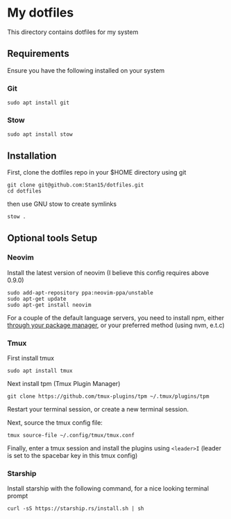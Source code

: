 # My dotfiles
This directory contains dotfiles for my system

## Requirements
Ensure you have the following installed on your system

### Git
```
sudo apt install git
```

### Stow
```
sudo apt install stow
```

## Installation
First, clone the dotfiles repo in your $HOME directory using git
```
git clone git@github.com:Stan15/dotfiles.git
cd dotfiles
```
then use GNU stow to create symlinks
```
stow .
```

## Optional tools Setup
### Neovim
Install the latest version of neovim (I believe this config requires above 0.9.0)
```
sudo add-apt-repository ppa:neovim-ppa/unstable
sudo apt-get update
sudo apt-get install neovim
```

For a couple of the default language servers, you need to install npm, either [through your package manager](https://nodejs.org/en/download/package-manager/all), or your preferred method (using nvm, e.t.c)

### Tmux
First install tmux
```
sudo apt install tmux
```

Next install tpm (Tmux Plugin Manager)
```
git clone https://github.com/tmux-plugins/tpm ~/.tmux/plugins/tpm
```
Restart your terminal session, or create a new terminal session.

Next, source the tmux config file:
```
tmux source-file ~/.config/tmux/tmux.conf
```

Finally, enter a tmux session and install the plugins using `<leader>I` (leader is set to the spacebar key in this tmux config)

### Starship
Install starship with the following command, for a nice looking terminal prompt
```
curl -sS https://starship.rs/install.sh | sh
```
